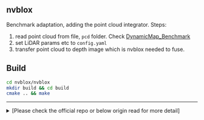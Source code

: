 nvblox
---

Benchmark adaptation, adding the point cloud integrator. Steps:
1. read point cloud from file, `pcd` folder. Check [DynamicMap_Benchmark](https://github.com/KTH-RPL/DynamicMap_Benchmark)
2. set LiDAR params etc to `config.yaml`
3. transfer point cloud to depth image which is nvblox needed to fuse.

## Build
```bash
cd nvblox/nvblox
mkdir build && cd build
cmake .. && make
```

---
<details>
  <summary>[Please check the official repo or below origin read for more detail]</summary>

# nvblox
Signed Distance Functions (SDFs) on NVIDIA GPUs.

An SDF library which offers
* Support for storage of various voxel types
* GPU accelerated agorithms such as:
  * TSDF construction
  * ESDF construction
* ROS2 interface (see [isaac_ros_nvblox](https://github.com/NVIDIA-ISAAC-ROS/isaac_ros_nvblox))
* ~~Python bindings~~ (coming soon)

Do we need another SDF library? That depends on your use case. If you're interested in:
* **Path planning**: We provide GPU accelerated, incremental algorithms for calculating the Euclidian Signed Distance Field (ESDF) which is useful for colision checking and therefore robotic pathplanning. In contrast, existing GPU-accelerated libraries target reconstruction only, and are therefore generally not useful in a robotics context.
* **GPU acceleration**: Our previous works [voxblox](https://github.com/ethz-asl/voxblox) and [voxgraph](https://github.com/ethz-asl/voxgraph) are used for path planning, however utilize CPU compute only, which limits the speed of these toolboxes (and therefore the resolution of the maps they can build in real-time).

Here we show slices through a distance function generated from *nvblox* using data from the [3DMatch dataset](https://3dmatch.cs.princeton.edu/), specifically the [Sun3D](http://sun3d.cs.princeton.edu/) `mit_76_studyroom` scene:

<div align="center"><img src="docs/images/nvblox_slice.gif" width=600px/></div>

# Note from the authors
This package is under active development. Feel free to make an issue for bugs or feature requests, and we always welcome pull requests!

# ROS2 Interface
This repo contains the core library which can be linked into users' projects. If you want to use nvblox on a robot out-of-the-box, please see our [ROS2 interface](https://github.com/NVIDIA-ISAAC-ROS/isaac_ros_nvblox), which downloads and builds the core library during installation.

# Native Installation
If you want to build natively, please follow these instructions. Instructions for docker are [further below](#docker).

## Install dependencies
We depend on:
- gtest
- glog
- gflags (to run experiments)
- CUDA 10.2 - 11.5 (others might work but are untested) 10.0 cannot run it
- Eigen (no need to explicitly install, a recent version is built into the library)
- SQLite 3 (for serialization)
Please run
```
sudo apt-get install -y libgoogle-glog-dev libgtest-dev libgflags-dev python3-dev libsqlite3-dev
cd /usr/src/googletest && sudo cmake . && sudo cmake --build . --target install
```

## Build and run tests
```
cd nvblox/nvblox
mkdir build
cd build
cmake .. && make && cd tests && ctest
```

## Run an example
In this example we fuse data from the [3DMatch dataset](https://3dmatch.cs.princeton.edu/). First let's grab the dataset. Here I'm downloading it to my dataset folder `~/dataset/3dmatch`.
```
wget http://vision.princeton.edu/projects/2016/3DMatch/downloads/rgbd-datasets/sun3d-mit_76_studyroom-76-1studyroom2.zip -P ~/datasets/3dmatch
unzip ~/datasets/3dmatch/sun3d-mit_76_studyroom-76-1studyroom2.zip -d ~/datasets/3dmatch
```
Navigate to and run the `fuse_3dmatch` binary. From the nvblox base folder run
```
cd nvblox/build/experiments
./fuse_3dmatch ~/datasets/3dmatch/sun3d-mit_76_studyroom-76-1studyroom2/ --esdf_frame_subsampling 3000 --mesh_output_path mesh.ply
```
Once it's done we can view the output mesh using the Open3D viewer.
```
pip3 install open3d
python3 ../../visualization/visualize_mesh.py mesh.ply
```
you should see a mesh of a room:
<div align="center"><img src="docs/images/reconstruction_in_docker_trim.png" width=600px/></div>

# Docker

We have several dockerfiles which layer on top of one another for the following purposes:

* **Docker.deps**
* * This installs our dependencies.
* * This is used in our CI, where the later steps (building and testing) are taken care of by Jenkins (and not docker).
* **Docker.build**
* * Layers on top of Docker.deps.
* * This builds our package.
* * This is where you get off the layer train if you wanna run stuff (and don't care if it's tested).
* **Docker.test**
* * Layers on top of Docker.build.
* * Runs ours tests.
* * Useful for checking if things are likely to pass the tests in CI.

We are reliant on nvidia docker. Install the [NVIDIA Container Toolkit](https://docs.nvidia.com/datacenter/cloud-native/container-toolkit/install-guide.html) following the instructions on that website.

We use the GPU during build, not only at run time. In the default configuration the GPU is only used at at runtime. One must therefore set the default runtime. Add `"default-runtime": "nvidia"` to `/etc/docker/daemon.json` such that it looks like:
```
{
    "runtimes": {
        "nvidia": {
            "path": "/usr/bin/nvidia-container-runtime",
            "runtimeArgs": []
            } 
    },
    "default-runtime": "nvidia" 
}
```
Restart docker
```
sudo systemctl restart docker
```
Now Let's build Dockerfile.deps docker image. This image install contains our dependacies. 
```
docker build -t nvblox_deps -f Dockerfile.deps .
```
Now let's build the Dockerfile.build. This image layers on the last, and actually builds the nvblox library.
```
docker build -t nvblox -f Dockerfile.build .
```

---

### Option 1 download dataset outside the container:
You can download the dataset outside the container, in your desktop and then `-v` to the docker
```bash
apt-get update
apt-get install unzip
wget http://vision.princeton.edu/projects/2016/3DMatch/downloads/rgbd-datasets/sun3d-mit_76_studyroom-76-1studyroom2.zip -P ~/bags/3dmatch
unzip ~/bags/3dmatch/sun3d-mit_76_studyroom-76-1studyroom2.zip -d ~/bags/3dmatch
```

```bash
docker run -it --net=host --env="DISPLAY" -v $HOME/.Xauthority:/root/.Xauthority:rw -v /tmp/.X11-unix:/tmp/.X11-unix:rw -v $HOME/bags/3dmatch:/root/datasets/3dmatch --name kin_nvblox nvblox

./fuse_3dmatch ~/datasets/3dmatch/ --esdf_frame_subsampling 3000 --mesh_output_path mesh.ply
```

---

### Option 2 download dataset inside the container:

Now let's run the 3DMatch example inside the docker. Note there's some additional complexity in the `docker run` command such that we can forward X11 to the host (we're going to be view a reconstruction in a GUI). Run the container using:
```
xhost local:docker
docker run -it --net=host --env="DISPLAY" -v $HOME/.Xauthority:/root/.Xauthority:rw -v /tmp/.X11-unix:/tmp/.X11-unix:rw nvblox
```

Let's download a dataset and run the example (this is largely a repeat of "Run an example" above).
```
cd nvblox/nvblox/build/executables
./fuse_3dmatch ~/datasets/3dmatch/ --esdf_frame_subsampling 3000 --mesh_output_path mesh.ply
```

---


Now let's visualize. From the same experiments folder run:
```
apt-get install python3-pip libgl1-mesa-glx -y
pip3 install open3d https://pypi.tuna.tsinghua.edu.cn/simple
python3 ../../visualization/visualize_mesh.py mesh.ply
```

# Additional instructions for Jetson Xavier
These instructions are for a native build on the Jetson Xavier. A Docker based build is coming soon.

The instructions for the native build above work, with one exception:

We build using CMake's modern CUDA integration and therefore require a more modern version of CMAKE than (currently) ships with jetpack. Luckily the Cmake developer team provide a means obtaining recent versions of CMake through apt.

1. Obtain a copy of the signing key:
```
wget -qO - https://apt.kitware.com/keys/kitware-archive-latest.asc |
    sudo apt-key add -
```
2. Add the repository to your sources list and update.
```
sudo apt-add-repository 'deb https://apt.kitware.com/ubuntu/ bionic main'
sudo apt-get update
```
3. Update!
```
sudo apt-get install cmake
```
4. To use the python examples, it is also necessary to make numpy play nice with the Jetson. You can do that by adding the following to your `~/.bashrc`:
```
export OPENBLAS_CORETYPE=ARMV8
```

# License
This code is under an [open-source license](LICENSE) (Apache 2.0). :)

</details>

